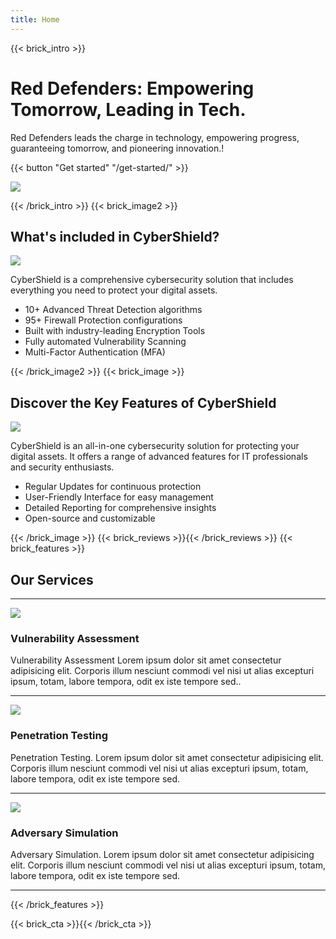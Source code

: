 ```yaml
---
title: Home
---
```

{{< brick_intro >}}

# Red Defenders: Empowering Tomorrow, Leading in Tech.

Red Defenders leads the charge in technology, empowering progress, guaranteeing tomorrow, and pioneering innovation.!

{{< button "Get started" "/get-started/" >}}

![](/uploads/banner2.png)

{{< /brick_intro >}}
{{< brick_image2 >}}

## What's included in CyberShield?

![](/uploads/banner5.png)

CyberShield is a comprehensive cybersecurity solution that includes everything you need to protect your digital assets.

- 10+ Advanced Threat Detection algorithms
- 95+ Firewall Protection configurations
- Built with industry-leading Encryption Tools
- Fully automated Vulnerability Scanning
- Multi-Factor Authentication (MFA)   

{{< /brick_image2 >}}
{{< brick_image >}}

## Discover the Key Features of CyberShield

![](/uploads/banner4.png)

CyberShield is an all-in-one cybersecurity solution for protecting your digital assets. It offers a range of advanced features for IT professionals and security enthusiasts. 

- Regular Updates for continuous protection
- User-Friendly Interface for easy management
- Detailed Reporting for comprehensive insights
- Open-source and customizable

{{< /brick_image >}}
{{< brick_reviews >}}{{< /brick_reviews >}}
{{< brick_features >}}
## Our Services

---

![](/img/icons/material-symbols/200/rounded/auto_awesome_mosaic.svg)
### Vulnerability Assessment

Vulnerability Assessment Lorem ipsum dolor sit amet consectetur adipisicing elit. Corporis illum nesciunt commodi vel nisi ut alias excepturi ipsum, totam, labore tempora, odit ex iste tempore sed..

---

![](/img/icons/material-symbols/200/rounded/performance_max.svg)
### Penetration Testing

Penetration Testing. Lorem ipsum dolor sit amet consectetur adipisicing elit. Corporis illum nesciunt commodi vel nisi ut alias excepturi ipsum, totam, labore tempora, odit ex iste tempore sed.

---

![](/img/icons/material-symbols/200/rounded/design_services.svg)
### Adversary Simulation

Adversary Simulation. Lorem ipsum dolor sit amet consectetur adipisicing elit. Corporis illum nesciunt commodi vel nisi ut alias excepturi ipsum, totam, labore tempora, odit ex iste tempore sed.

---


{{< /brick_features >}}

{{< brick_cta >}}{{< /brick_cta >}}